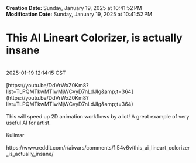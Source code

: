 <div><b>Creation Date:</b> Sunday, January 19, 2025 at 10:41:52 PM<br></div>
<div><b>Modification Date:</b> Sunday, January 19, 2025 at 10:41:52 PM<br></div>
<div><h1>This AI Lineart Colorizer, is actually insane</h1></div>
<div><br></div>
<div> 2025-01-19 12:14:15 CST</div>
<div><br></div>
<div>[https://youtu.be/DdVrWxZ0Km8?list=TLPQMTkwMTIwMjWCvyD7nLdJIg&ampamp;t=364](https://youtu.be/DdVrWxZ0Km8?list=TLPQMTkwMTIwMjWCvyD7nLdJIg&ampamp;t=364)</div>
<div><br></div>
<div>  </div>
<div>This will speed up 2D animation workflows by a lot! A great example of very useful AI for artist.</div>
<div><br></div>
<div>Kulimar</div>
<div><br></div>
<div>https://www.reddit.com/r/aiwars/comments/1i54v6v/this_ai_lineart_colorizer_is_actually_insane/</div>

